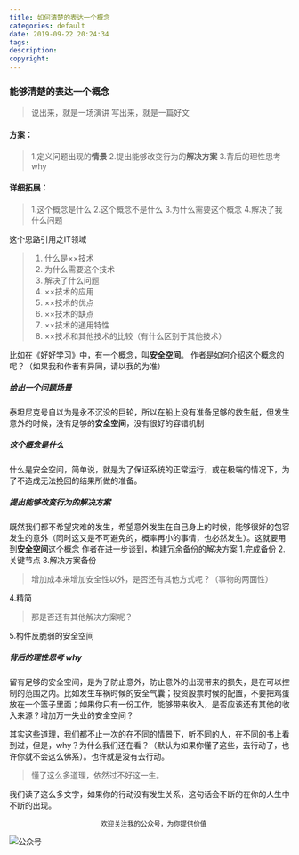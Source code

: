 ```yaml
---
title: 如何清楚的表达一个概念
categories: default
date: 2019-09-22 20:24:34
tags:
description:
copyright:
---
```

### 能够清楚的表达一个概念
> 说出来，就是一场演讲
> 写出来，就是一篇好文

#### 方案：
> 1.定义问题出现的**情景**
> 2.提出能够改变行为的**解决方案**
> 3.背后的理性思考  why

#### 详细拓展：
> 1.这个概念是什么
> 2.这个概念不是什么
> 3.为什么需要这个概念
> 4.解决了我什么问题

这个思路引用之IT领域
> 1. 什么是××技术
> 2. 为什么需要这个技术
> 3. 解决了什么问题
> 4. ××技术的应用
> 5. ××技术的优点
> 6. ××技术的缺点
> 7. ××技术的通用特性
> 8. ××技术和其他技术的比较（有什么区别于其他技术）

比如在《好好学习》中，有一个概念，叫**安全空间**。
作者是如何介绍这个概念的呢？（如果我和作者有异同，请以我的为准）
<!-- more -->
##### 给出一个问题场景
泰坦尼克号自以为是永不沉没的巨轮，所以在船上没有准备足够的救生艇，但发生意外的时候，没有足够的**安全空间**，没有很好的容错机制

##### 这个概念是什么
什么是安全空间，简单说，就是为了保证系统的正常运行，或在极端的情况下，为了不造成无法挽回的结果所做的准备。

##### 提出能够改变行为的**解决方案**
既然我们都不希望灾难的发生，希望意外发生在自己身上的时候，能够很好的包容发生的意外（同时这又是不可避免的，概率再小的事情，也必然发生）。这就要用到**安全空间**这个概念
作者在进一步谈到，构建冗余备份的解决方案
1.完成备份
2.关键节点
3.解决方案备份
> 增加成本来增加安全性以外，是否还有其他方式呢？（事物的两面性）

4.精简
> 那是否还有其他解决方案呢？

5.构件反脆弱的安全空间

#####  背后的理性思考  why
留有足够的安全空间，是为了防止意外，防止意外的出现带来的损失，是在可以控制的范围之内。比如发生车祸时候的安全气囊；投资股票时候的配置，不要把鸡蛋放在一个篮子里面；如果你只有一份工作，能够带来收入，是否应该还有其他的收入来源？增加万一失业的安全空间？

其实这些道理，我们都不止一次的在不同的情景下，听不同的人，在不同的书上看到过，但是，why？为什么我们还在看？（默认为如果你懂了这些，去行动了，也许你就不会这么佛系）。也许就是没有去行动。

> 懂了这么多道理，依然过不好这一生。

我们读了这么多文字，如果你的行动没有发生关系，这句话会不断的在你的人生中不断的出现。

                           欢迎关注我的公众号，为你提供价值
![公众号](https://upload-images.jianshu.io/upload_images/4319370-b1aaffc48667f24c.jpg?imageMogr2/auto-orient/strip%7CimageView2/2/w/1240)
